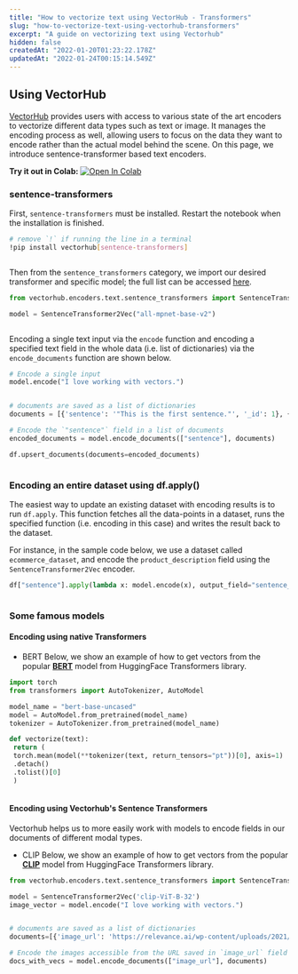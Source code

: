 ```yaml
---
title: "How to vectorize text using VectorHub - Transformers"
slug: "how-to-vectorize-text-using-vectorhub-transformers"
excerpt: "A guide on vectorizing text using Vectorhub"
hidden: false
createdAt: "2022-01-20T01:23:22.178Z"
updatedAt: "2022-01-24T00:15:14.549Z"
---
```

## Using VectorHub

[VectorHub](https://github.com/RelevanceAI/vectorhub) provides users with access to various state of the art encoders to vectorize different data types such as text or image. It manages the encoding process as well, allowing users to focus on the data they want to encode rather than the actual model behind the scene.
On this page, we introduce sentence-transformer based text encoders.

**Try it out in Colab:** [![Open In Colab](https://colab.research.google.com/assets/colab-badge.svg)](https://colab.research.google.com/github/RelevanceAI/RelevanceAI-readme-docs/blob/v1.1.4-update/docs/GENERAL_FEATURES/how-to-vectorizet/_notebooks/how-to-vectorize.ipynb)

### sentence-transformers
First, `sentence-transformers` must be installed. Restart the notebook when the installation is finished.

```bash Bash
# remove `!` if running the line in a terminal
!pip install vectorhub[sentence-transformers]
```
```bash
```

Then from the `sentence_transformers` category, we import our desired transformer and specific model; the full list can be accessed [here](https://huggingface.co/sentence-transformers).

```python Python (SDK)
from vectorhub.encoders.text.sentence_transformers import SentenceTransformer2Vec

model = SentenceTransformer2Vec("all-mpnet-base-v2")
```
```python
```

Encoding a single text input via the `encode` function and encoding a specified text field in the whole data (i.e. list of dictionaries) via the `encode_documents` function are shown below.

```python Python (SDK)
# Encode a single input
model.encode("I love working with vectors.")
```
```python
```

```python Python (SDK)
# documents are saved as a list of dictionaries
documents = [{'sentence': '"This is the first sentence."', '_id': 1}, {'sentence': '"This is the second sentence."', '_id': 2}]

# Encode the `"sentence"` field in a list of documents
encoded_documents = model.encode_documents(["sentence"], documents)

df.upsert_documents(documents=encoded_documents)
```
```python
```

### Encoding an entire dataset using df.apply()

The easiest way to update an existing dataset with encoding results is to run `df.apply`. This function fetches all the data-points in a dataset, runs the specified function (i.e. encoding in this case) and writes the result back to the dataset.

For instance, in the sample code below, we use a dataset called `ecommerce_dataset`, and encode the `product_description` field using the `SentenceTransformer2Vec` encoder.

```python Python (SDK)
df["sentence"].apply(lambda x: model.encode(x), output_field="sentence_vector")
```
```python
```
### Some famous models

#### Encoding using native Transformers


* BERT
Below, we show an example of how to get vectors from the popular [**BERT**](https://huggingface.co/transformers/v3.0.2/model_doc/bert.html) model from HuggingFace Transformers library.

```python Python (SDK)
import torch
from transformers import AutoTokenizer, AutoModel

model_name = "bert-base-uncased"
model = AutoModel.from_pretrained(model_name)
tokenizer = AutoTokenizer.from_pretrained(model_name)

def vectorize(text):
 return (
 torch.mean(model(**tokenizer(text, return_tensors="pt"))[0], axis=1)
 .detach()
 .tolist()[0]
 )
```
```python
```

#### Encoding using Vectorhub's Sentence Transformers

Vectorhub helps us to more easily work with models to encode fields in our documents of different modal types.


* CLIP
Below, we show an example of how to get vectors from the popular [**CLIP**](https://huggingface.co/sentence-transformers/clip-ViT-B-32) model from HuggingFace Transformers library.

```python Python (SDK)
from vectorhub.encoders.text.sentence_transformers import SentenceTransformer2Vec

model = SentenceTransformer2Vec('clip-ViT-B-32')
image_vector = model.encode("I love working with vectors.")
```
```python
```


```python Python (SDK)
# documents are saved as a list of dictionaries
documents=[{'image_url': 'https://relevance.ai/wp-content/uploads/2021/10/statue-illustration.png'}, {'image_url': 'https://relevance.ai/wp-content/uploads/2021/09/Group-193-1.png'}]

# Encode the images accessible from the URL saved in `image_url` field in a list of documents
docs_with_vecs = model.encode_documents(["image_url"], documents)
```
```python
```
